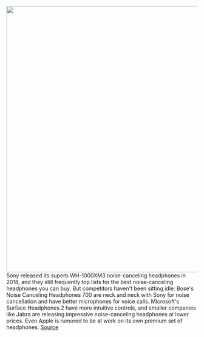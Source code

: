 <img src='https://cdn.vox-cdn.com/thumbor/d8LppH5fQ5kV-hXxZqbVDsdy3q0=/0x0:2040x1360/1200x675/filters:focal(837x620:1163x946)/cdn.vox-cdn.com/uploads/chorus_image/image/67165329/IMG_0625-1.0.0.jpeg' width='700px' /><br/>
Sony released its superb WH-1000XM3 noise-canceling headphones in 2018, and they still frequently top lists for the best noise-canceling headphones you can buy. But competitors haven't been sitting idle: Bose's Noise Canceling Headphones 700 are neck and neck with Sony for noise cancellation and have better microphones for voice calls. Microsoft's Surface Headphones 2 have more intuitive controls, and smaller companies like Jabra are releasing impressive noise-canceling headphones at lower prices. Even Apple is rumored to be at work on its own premium set of headphones.
<a href='https://www.theverge.com/21356313/sony-1000xm4-noise-canceling-headphones-review-price-specs-features'> Source <a/>